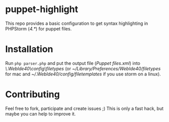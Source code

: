 puppet-highlight
================

This repo provides a basic configuration to get syntax highlighting in PHPStorm (_4.*_) for puppet files.

Installation
===============

Run `php parser.php` and put the output file (_Puppet files.xml_) into _<USER>\\.WebIde40\\config\\filetypes_ (or _~/Library/Preferences/WebIde40/filetypes_ for mac and _~/.WebIde40/config/filetemplates_ if you use storm on a linux).


Contributing
===============

Feel free to fork, participate and create issues ;)
This is only a fast hack, but maybe you can help to improve it.